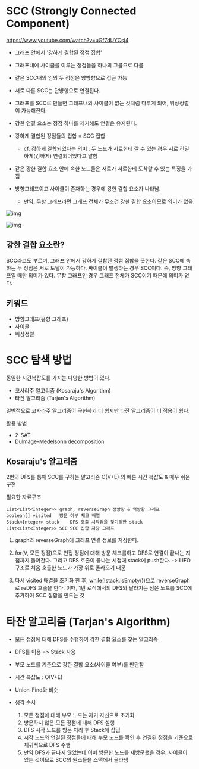 # SCC (Strongly Connected Component)
https://www.youtube.com/watch?v=uGf7dUYCsj4

- 그래프 안에서 '강하게 결합된 정점 집합'
- 그래프내에 사이클를 이루는 정점들을 하나의 그룹으로 다룸
- 같은 SCC내의 임의 두 정점은 양방향으로 접근 가능
- 서로 다른 SCC는 단뱡항으로 연결된다.
- 그래프를 SCC로 만들면 그래프내의 사이클이 없는 것처럼 다루게 되어, 위상정렬이 가능해진다.
- 강한 연결 요소는 정점 하나를 제거해도 연결은 유지된다.
  
- 강하게 결합된 정점들의 집합 = SCC 집합   
  - cf. 강하게 결합되었다는 의미 : 두 노드가 서로한테 갈 수 있는 경우 서로 긴밀하게(강하게) 연결되어있다고 말함

- 같은 강한 결합 요소 안에 속한 노드들은 서로가 서로한테 도착할 수 있는 특징을 가짐

- 방향그래프이고 사이클이 존재하는 경우에 강한 결합 요소가 나타남.  
  - 만약, 무향 그래프라면 그래프 전체가 무조건 강한 결합 요소이므로 의미가 없음

![img](https://lh3.googleusercontent.com/proxy/wtCXbclcm2YzSXVua4AU_eWLZ29gBkmgPUXGdwVfUOH7LAHZiyYXP9X4uwEAuQX8HoCrc5To5szUh_U9s9GtWD-BCaT3YQKGhVuE6wRu33ckbgXxwmv47zBCgBRFAbnNVI48gLmJfQSSGMCdkYI5-gQsD74)

![img](https://mblogthumb-phinf.pstatic.net/MjAxODAzMjVfMTQ2/MDAxNTIxOTU3ODQzNzY4.YpjazFa4dbpvAUqzOo-f-wWdZGpOU39-yuGt1CSKRH4g.fdObC5MR0f1gKaAgQijSuBypBVlrZBiVnACOX1-DtlMg.PNG.ndb796/image.png?type=w800)


## 강한 결합 요소란?

SCC라고도 부르며, 그래프 안에서 강하게 결합된 정점 집합을 뜻한다.
같은 SCC에 속하는 두 정점은 서로 도달이 가능하다.
싸이클이 발생하는 경우 SCC이다. 즉, 방향 그래프일 때만 의미가 있다. 
무향 그래프인 경우 그래프 전체가 SCC이기 때문에 의미가 없다.

## 키워드

- 방향그래프(유향 그래프)
- 사이클
- 위상정렬

# SCC 탐색 방법

동일한 시간복잡도를 가지는 다양한 방법이 있다.

- 코사라주 알고리즘 (Kosaraju's Algorithm)
- 타잔 알고리즘 (Tarjan's Algorithm)

일반적으로 코사라주 알고리즘이 구현하기 더 쉽지만 타잔 알고리즘이 더 적용이 쉽다.

활용 방법

- 2-SAT
- Dulmage-Medelsohn decomposition

## Kosaraju's 알고리즘

2번의 DFS를 통해 SCC를 구하는 알고리즘 O(V+E) 의 빠른 시간 복잡도 & 매우 쉬운 구현

필요한 자료구조
```
List<List<Integer>> graph, reverseGraph	정방향 & 역방향 그래프
boolean[] visited	방문 여부 체크 배열
Stack<Integer> stack	DFS 호출 시작점을 찾기위한 stack
List<List<Integer>> SCC	SCC 집합 저장 그래프
```

1. graph와 reverseGraph에 그래프 연결 정보를 저장한다.
   
2. for(V, 모든 정점)으로 인접 정점에 대해 방문 체크를하고 DFS로 연결이 끝나는 지점까지 들어간다. 
   그리고 DFS 호출이 끝나는 시점에 stack에 push한다. -> LIFO 구조로 처음 호출한 노드가 가장 위로 올라오기 때문
   
3. 다시 visited 배열을 초기화 한 후, while(!stack.isEmpty())으로 reverseGraph로 reDFS 호출을 한다. 
   이때, 1번 로직에서의 DFS와 달라지는 점은 노드를 SCC에 추가하여 SCC 집합을 만드는 것



# 타잔 알고리즘 (Tarjan's Algorithm)

- 모든 정점에 대해 DFS를 수행하여 강한 결합 요소를 찾는 알고리즘
- DFS를 이용 => Stack 사용
- 부모 노드를 기준으로 강한 결합 요소(사이클 여부)를 판단함
- 시간 복잡도 : O(V+E)
- Union-Find와 비슷


- 생각 순서
  1. 모든 정점에 대해 부모 노드는 자기 자신으로 초기화
  2. 방문하지 않은 모든 정점에 대해 DFS 실행
  3. DFS 시작 노드를 방문 처리 후 Stack에 삽입
  4. 시작 노드와 연결된 정점들에 대해 부모 노드를 확인 후 연결된 정점을 기준으로 재귀적으로 DFS 수행
  5. 만약 DFS가 끝나지 않았는데 이미 방문한 노드를 재방문했을 경우, 사이클이 있는 것이므로 SCC의 원소들을 스택에서 골라냄



